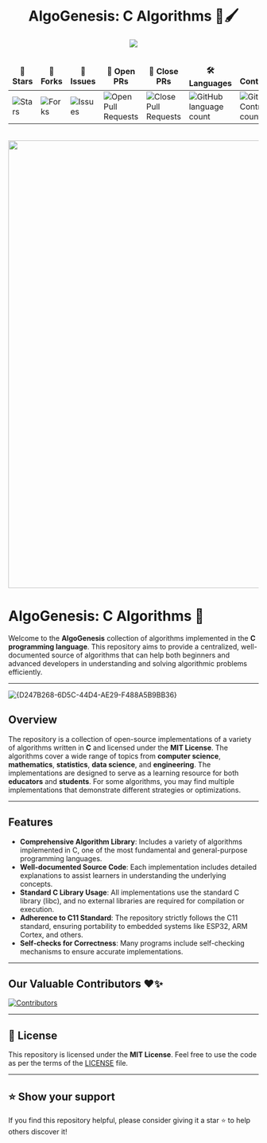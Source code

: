 <div align="center">

# AlgoGenesis: C Algorithms 📘🖌️

<img  src="https://readme-typing-svg.herokuapp.com?color=45ffaa&center=true&vCenter=true&size=40&width=900&height=80&lines=Welcome+to+AlgoGenesis+C-Algorithms!"/>
</div>

<div align = "center">
<br>

<table align="center">
    <thead align="center">
        <tr border: 1px;>
            <td><b>🌟 Stars</b></td>
            <td><b>🍴 Forks</b></td>
            <td><b>🐛 Issues</b></td>
            <td><b>🔔 Open PRs</b></td>
            <td><b>🔕 Close PRs</b></td>
            <td><b>🛠️ Languages</b></td>
            <td><b>👥 Contributors</b></td>
        </tr>
     </thead>
    <tbody>
         <tr>
            <td><img alt="Stars" src="https://img.shields.io/github/stars/AlgoGenesis/C?style=flat&logo=github"/></td>
            <td><img alt="Forks" src="https://img.shields.io/github/forks/AlgoGenesis/C?style=flat&logo=github"/></td>
            <td><img alt="Issues" src="https://img.shields.io/github/issues/AlgoGenesis/C?style=flat&logo=github"/></td>
            <td><img alt="Open Pull Requests" src="https://img.shields.io/github/issues-pr/AlgoGenesis/C?style=flat&logo=github"/></td>
           <td><img alt="Close Pull Requests" src="https://img.shields.io/github/issues-pr-closed/AlgoGenesis/C?style=flat&color=critical&logo=github"/></td>
           <td><img alt="GitHub language count" src="https://img.shields.io/github/languages/count/AlgoGenesis/C?style=flat&color=green&logo=github"></td>
         <td><img alt="GitHub Contributors count" src="https://img.shields.io/github/contributors/AlgoGenesis/C?style=flat&color=blue&logo=github"/></td>
        </tr>
    </tbody>
</table>
</div>
<br>

<!--Line-->
<img src="https://user-images.githubusercontent.com/74038190/212284100-561aa473-3905-4a80-b561-0d28506553ee.gif" width="900"> 

# AlgoGenesis: C Algorithms 📘

Welcome to the **AlgoGenesis** collection of algorithms implemented in the **C programming language**. This repository aims to provide a centralized, well-documented source of algorithms that can help both beginners and advanced developers in understanding and solving algorithmic problems efficiently.

---
![{D247B268-6D5C-44D4-AE29-F488A5B9BB36}](https://github.com/user-attachments/assets/de0d430b-0bdc-4560-84f6-ab24f0d57cb2)

## Overview

The repository is a collection of open-source implementations of a variety of algorithms written in **C** and licensed under the **MIT License**. The algorithms cover a wide range of topics from **computer science**, **mathematics**, **statistics**, **data science**, and **engineering**. The implementations are designed to serve as a learning resource for both **educators** and **students**. For some algorithms, you may find multiple implementations that demonstrate different strategies or optimizations.

---

## Features

- **Comprehensive Algorithm Library**: Includes a variety of algorithms implemented in C, one of the most fundamental and general-purpose programming languages.
- **Well-documented Source Code**: Each implementation includes detailed explanations to assist learners in understanding the underlying concepts.
- **Standard C Library Usage**: All implementations use the standard C library (libc), and no external libraries are required for compilation or execution.
- **Adherence to C11 Standard**: The repository strictly follows the C11 standard, ensuring portability to embedded systems like ESP32, ARM Cortex, and others.
- **Self-checks for Correctness**: Many programs include self-checking mechanisms to ensure accurate implementations.

---

## Our Valuable Contributors ❤️✨

[![Contributors](https://contrib.rocks/image?repo=AlgoGenesis/C)](https://github.com/AlgoGenesis/C/graphs/contributors)

---

## 📜 License

This repository is licensed under the **MIT License**. Feel free to use the code as per the terms of the [LICENSE](LICENSE) file.

---

## ⭐ Show your support

If you find this repository helpful, please consider giving it a star ⭐ to help others discover it!


